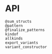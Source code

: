 # API

```@docs
@sum_structs
@pattern
@finalize_patterns
kindof
allkinds
export_variants
variant_constructor
```
